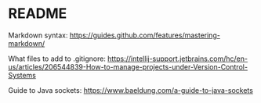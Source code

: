 # README

Markdown syntax:
https://guides.github.com/features/mastering-markdown/

What files to add to .gitignore:
https://intellij-support.jetbrains.com/hc/en-us/articles/206544839-How-to-manage-projects-under-Version-Control-Systems

Guide to Java sockets: 
https://www.baeldung.com/a-guide-to-java-sockets
